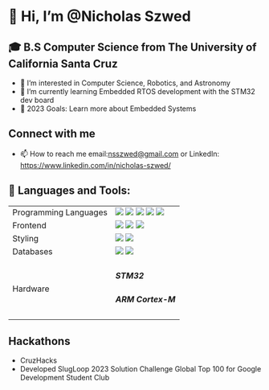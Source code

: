 # 👋 Hi, I’m @Nicholas Szwed
## 🎓 B.S Computer Science from The University of California Santa Cruz 
- 👀 I’m interested in Computer Science, Robotics, and Astronomy
- 🌱 I’m currently learning Embedded RTOS development with the STM32 dev board
-  🥅 2023 Goals: Learn more about Embedded Systems

## Connect with me
<!-- &nbsp;&nbsp;
[![website](./img/linkedin-light.svg)](https://www.linkedin.com/in/nicholas-szwed/#gh-light-mode-only)
[![website](./img/linkedin-dark.svg)](https://www.linkedin.com/in/nicholas-szwed/#gh-dark-mode-only)
&nbsp;&nbsp; -->
- 📫 How to reach me email:nsszwed@gmail.com or LinkedIn: https://www.linkedin.com/in/nicholas-szwed/
 ## 🧰 Languages and Tools:
 <table>
  <tr>
    <td>Programming Languages</td>
    <td>
      <img src="https://img.shields.io/badge/C-%2300599C.svg?style=flat-square&logo=c&logoColor=white"/>
      <img src="https://img.shields.io/badge/C++-%2300599C.svg?style=flat-square&logo=c%2B%2B&logoColor=white"/>
      <img src="https://img.shields.io/badge/Java-%23ED8B00.svg?style=flat-square&logo=openjdk&logoColor=white"/>
      <img src="https://img.shields.io/badge/Python-3670A0?style=flat-square&logo=python&logoColor=ffdd54"/>
      <img src="https://img.shields.io/badge/JavaScript-%23323330.svg?style=flat-square&logo=javascript&logoColor=%23F7DF1E"/>
    </td>
  </tr>
  <tr>
     <td>Frontend</td>
     <td>
       <img src="https://img.shields.io/badge/React-%2320232a.svg?style=flat-square&logo=react&logoColor=%2361DAFB"/>
       <img src="https://img.shields.io/badge/Node.js-43853D?style=flat-square&logo=node.js&logoColor=white"/>
       <img src="https://img.shields.io/badge/HTML5-%23E34F26.svg?style=flat-square&logo=html5&logoColor=white"/>
     </td>
  </tr>
  <tr>
     <td>Styling</td>
     <td>
       <img src="https://img.shields.io/badge/MaterialUI-0081CB.svg?style=flat-square&logo=MUI&logoColor=white"/>
       <img src="https://img.shields.io/badge/CSS3-%231572B6.svg?style=flat-square&logo=css3&logoColor=white"/>
     </td>
  </tr>
  <tr>
     <td>Databases</td>
     <td>
       <img src="https://img.shields.io/badge/Firebase-%23039BE5.svg?style=flat-square&logo=firebase"/>
       <img src="https://img.shields.io/badge/PostgreSQL-%23336791.svg?style=flat-square&logo=postgresql&logoColor=white"/>
     </td>
  </tr>
 <tr>
  <td>Hardware</td>
  <td><h5>STM32</h5><h5>ARM Cortex-M</h5></td>
  
 </tr>
 </table>

 ## Hackathons
 - CruzHacks
  - Developed SlugLoop 2023 Solution Challenge Global Top 100 for Google Development Student Club
 
 



<!---

NickSzd/NickSzd is a ✨ special ✨ repository because its `README.md` (this file) appears on your GitHub profile.
You can click the Preview link to take a look at your changes.
--->

[linkedin]: https://www.linkedin.com/in/nicholas-szwed/
